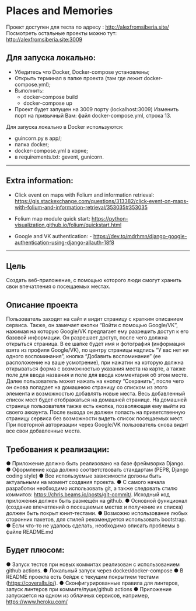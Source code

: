 # Places and Memories

Проект доступен для теста по адресу : http://alexfromsiberia.site/
Посмотреть остальные проекты можно тут: http://alexfromsiberia.site:3009

## Для запуска локально:

- Убедитесь что Docker, Docker-compose установлены;
- Открыть терминал в папке проекта (там где лежит docker-compose.yml);
- Выполнить:
  - docker-compose build
  - docker-compose up
- Проект будет запущен на 3009 порту (lockalhost:3009)
Изменить порт на привычный Вам: файл docker-compose.yml, строка 13.


Для запуска локально в Docker используются: 
- guincorn.py в app/;
- папка docker;
- docker-compose.yml в корне;
- в requirements.txt: gevent, gunicorn.
----

## Extra information:

- Click event on maps with Folium and information retrieval: https://gis.stackexchange.com/questions/313382/click-event-on-maps-with-folium-and-information-retrieval/353035#353035
- Folium map module quick start: https://python-visualization.github.io/folium/quickstart.html

- Google and VK authentication: - https://dev.to/mdrhmn/django-google-authentication-using-django-allauth-18f8

----

## Цель
Создать веб-приложение, с помощью которого люди смогут хранить свои впечатления о посещаемых
местах.

## Описание проекта
Пользователь заходит на сайт и видит страницу с кратким описанием сервиса. Также, он замечает
кнопки “Войти с помощью Google/VK”, нажимая на которую Google/VK предлагает ему разрешить доступ
к его базовой информации.
Он разрешает доступ, после чего должна открыться страница. В ее шапке будет имя и фотография
(информация взята из профиля Google/VK), по центру страницы надпись “У вас нет ни одного
воспоминания”, кнопка “Добавить воспоминание” (ее расположение на ваше усмотрение), при нажатии
на которую должна открываться форма с возможностью указания места на карте, а также поле для
ввода названия и поле для ввода комментария об этом месте.
Далее пользователь может нажать на кнопку “Сохранить”, после чего он снова попадает на домашнюю
страницу со списком из этого элемента и возможностью добавлять новые места. Весь добавленный
список мест будет отображаться на домашней странице.
На домашней странице пользователя также есть кнопка, позволяющая ему выйти из своего аккаунта.
После выхода он должен попасть на приветственную страницу сервиса без возможности видеть список
посещаемых мест. При повторной авторизации через Google/VK пользователь снова видит все свои
добавленные места.

## Требования к реализации:
● Приложение должно быть реализовано на базе фреймворка Django.
● Оформление кода должно соответствовать стандартам (PEP8, Django coding style)
● Все используемые зависимости должны быть актуальными на момент создания проекта.
● С самого начала разработки необходимо использовать git, а также следовать стилю коммитов:
https://chris.beams.io/posts/git-commit/. Исходный код приложения должен быть размещён на
github.
● Основной функционал (создание впечатлений о посещаемых местах и получение их списка)
должен быть покрыт юнит-тестами.
● Возможно использование любых сторонних пакетов, для стилей рекомендуется использовать
bootstrap.
● Если что-то не удалось сделать, необходимо описать проблемы в файле README.md

## Будет плюсом:
● Запуск тестов при новых коммитах реализован с использованием github actions.
● Локальный запуск через docker/docker-compose
● В README проекта есть бейдж с текущим покрытием тестами (https://coveralls.io/).
● Сконфигурированные правила для линтеров, запуск линтеров при коммите/пуше/github actions
● Приложение запускается на одном из облачных сервисов, например, https://www.heroku.com/